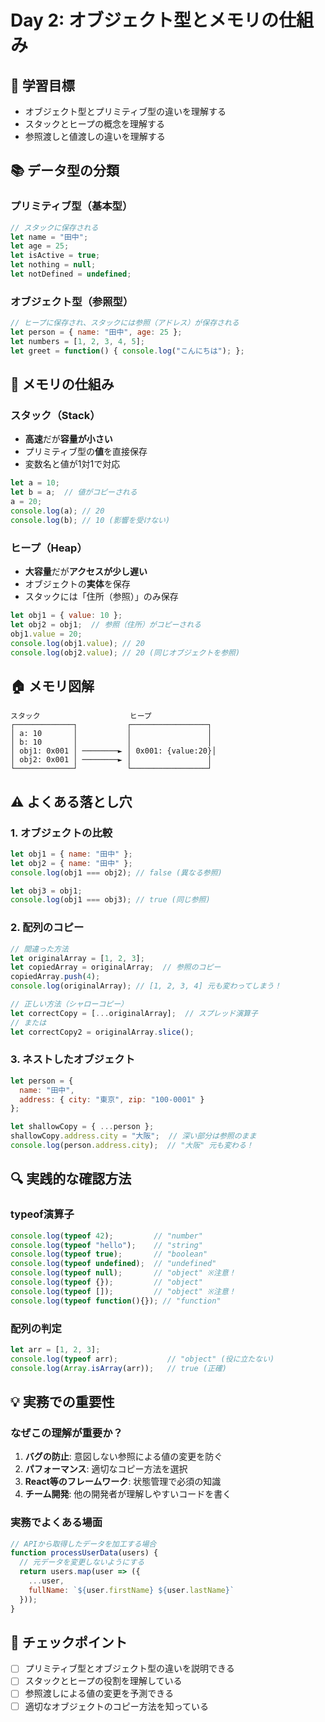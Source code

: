# Day 2: オブジェクト型とメモリの仕組み

## 🎯 学習目標
- オブジェクト型とプリミティブ型の違いを理解する
- スタックとヒープの概念を理解する
- 参照渡しと値渡しの違いを理解する

## 📚 データ型の分類

### プリミティブ型（基本型）
```javascript
// スタックに保存される
let name = "田中";
let age = 25;
let isActive = true;
let nothing = null;
let notDefined = undefined;
```

### オブジェクト型（参照型）
```javascript
// ヒープに保存され、スタックには参照（アドレス）が保存される
let person = { name: "田中", age: 25 };
let numbers = [1, 2, 3, 4, 5];
let greet = function() { console.log("こんにちは"); };
```

## 🧠 メモリの仕組み

### スタック（Stack）
- **高速**だが**容量が小さい**
- プリミティブ型の**値**を直接保存
- 変数名と値が1対1で対応

```javascript
let a = 10;
let b = a;  // 値がコピーされる
a = 20;
console.log(a); // 20
console.log(b); // 10 (影響を受けない)
```

### ヒープ（Heap）
- **大容量**だが**アクセスが少し遅い**
- オブジェクトの**実体**を保存
- スタックには「住所（参照）」のみ保存

```javascript
let obj1 = { value: 10 };
let obj2 = obj1;  // 参照（住所）がコピーされる
obj1.value = 20;
console.log(obj1.value); // 20
console.log(obj2.value); // 20 (同じオブジェクトを参照)
```

## 🏠 メモリ図解

```
スタック                    ヒープ
┌─────────────┐           ┌─────────────────┐
│ a: 10       │           │                 │
│ b: 10       │           │                 │
│ obj1: 0x001 │ ────────► │ 0x001: {value:20}│
│ obj2: 0x001 │ ────────► │                 │
└─────────────┘           └─────────────────┘
```

## ⚠️ よくある落とし穴

### 1. オブジェクトの比較
```javascript
let obj1 = { name: "田中" };
let obj2 = { name: "田中" };
console.log(obj1 === obj2); // false (異なる参照)

let obj3 = obj1;
console.log(obj1 === obj3); // true (同じ参照)
```

### 2. 配列のコピー
```javascript
// 間違った方法
let originalArray = [1, 2, 3];
let copiedArray = originalArray;  // 参照のコピー
copiedArray.push(4);
console.log(originalArray); // [1, 2, 3, 4] 元も変わってしまう！

// 正しい方法（シャローコピー）
let correctCopy = [...originalArray];  // スプレッド演算子
// または
let correctCopy2 = originalArray.slice();
```

### 3. ネストしたオブジェクト
```javascript
let person = {
  name: "田中",
  address: { city: "東京", zip: "100-0001" }
};

let shallowCopy = { ...person };
shallowCopy.address.city = "大阪";  // 深い部分は参照のまま
console.log(person.address.city);  // "大阪" 元も変わる！
```

## 🔍 実践的な確認方法

### typeof演算子
```javascript
console.log(typeof 42);         // "number"
console.log(typeof "hello");    // "string"
console.log(typeof true);       // "boolean"
console.log(typeof undefined);  // "undefined"
console.log(typeof null);       // "object" ※注意！
console.log(typeof {});         // "object"
console.log(typeof []);         // "object" ※注意！
console.log(typeof function(){}); // "function"
```

### 配列の判定
```javascript
let arr = [1, 2, 3];
console.log(typeof arr);           // "object" (役に立たない)
console.log(Array.isArray(arr));   // true (正確)
```

## 💡 実務での重要性

### なぜこの理解が重要か？
1. **バグの防止**: 意図しない参照による値の変更を防ぐ
2. **パフォーマンス**: 適切なコピー方法を選択
3. **React等のフレームワーク**: 状態管理で必須の知識
4. **チーム開発**: 他の開発者が理解しやすいコードを書く

### 実務でよくある場面
```javascript
// APIから取得したデータを加工する場合
function processUserData(users) {
  // 元データを変更しないようにする
  return users.map(user => ({
    ...user,
    fullName: `${user.firstName} ${user.lastName}`
  }));
}
```

## 📝 チェックポイント
- [ ] プリミティブ型とオブジェクト型の違いを説明できる
- [ ] スタックとヒープの役割を理解している
- [ ] 参照渡しによる値の変更を予測できる
- [ ] 適切なオブジェクトのコピー方法を知っている 